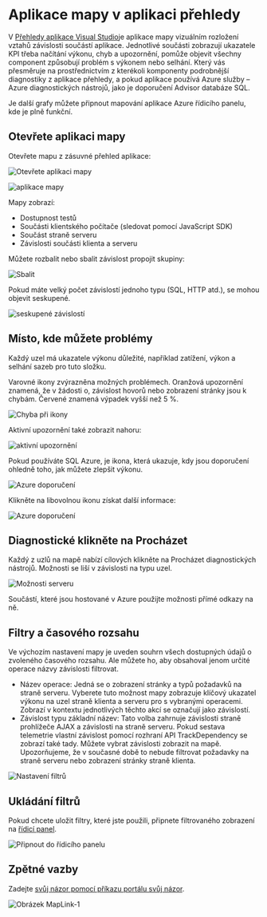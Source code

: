 <properties 
    pageTitle="Aplikace mapy v aplikaci přehledy | Microsoft Azure" 
    description="Vizuální prezentaci závislosti mezi součásti aplikace označené klíčových ukazatelů výkonu a upozornění." 
    services="application-insights" 
    documentationCenter=""
    authors="SoubhagyaDash" 
    manager="douge"/>

<tags 
    ms.service="application-insights" 
    ms.workload="tbd" 
    ms.tgt_pltfrm="ibiza" 
    ms.devlang="na" 
    ms.topic="article" 
    ms.date="06/15/2016" 
    ms.author="awills"/>
 
# <a name="application-map-in-application-insights"></a>Aplikace mapy v aplikaci přehledy

V [Přehledy aplikace Visual Studio](app-insights-overview.md)je aplikace mapy vizuálním rozložení vztahů závislosti součástí aplikace. Jednotlivé součásti zobrazují ukazatele KPI třeba načítání výkonu, chyb a upozornění, pomůže objevit všechny component způsobují problém s výkonem nebo selhání. Který vás přesměruje na prostřednictvím z kterékoli komponenty podrobnější diagnostiky z aplikace přehledy, a pokud aplikace používá Azure služby – Azure diagnostických nástrojů, jako je doporučení Advisor databáze SQL.

Je další grafy můžete připnout mapování aplikace Azure řídicího panelu, kde je plně funkční. 

## <a name="open-the-application-map"></a>Otevřete aplikaci mapy

Otevřete mapu z zásuvné přehled aplikace:

![Otevřete aplikaci mapy](./media/app-insights-app-map/01.png)

![aplikace mapy](./media/app-insights-app-map/02.png)

Mapy zobrazí:

* Dostupnost testů
* Součásti klientského počítače (sledovat pomocí JavaScript SDK)
* Součást straně serveru
* Závislosti součásti klienta a serveru

Můžete rozbalit nebo sbalit závislost propojit skupiny:

![Sbalit](./media/app-insights-app-map/03.png)
 
Pokud máte velký počet závislostí jednoho typu (SQL, HTTP atd.), se mohou objevit seskupené. 


![seskupené závislostí](./media/app-insights-app-map/03-2.png)
 
 
## <a name="spot-problems"></a>Místo, kde můžete problémy

Každý uzel má ukazatele výkonu důležité, například zatížení, výkon a selhání sazeb pro tuto složku. 

Varovné ikony zvýrazněna možných problémech. Oranžová upozornění znamená, že v žádosti o, závislost hovorů nebo zobrazení stránky jsou k chybám. Červené znamená výpadek vyšší než 5 %.


![Chyba při ikony](./media/app-insights-app-map/04.png)

 
Aktivní upozornění také zobrazit nahoru: 


![aktivní upozornění](./media/app-insights-app-map/05.png)
 
Pokud používáte SQL Azure, je ikona, která ukazuje, kdy jsou doporučení ohledně toho, jak můžete zlepšit výkonu. 


![Azure doporučení](./media/app-insights-app-map/06.png)

Klikněte na libovolnou ikonu získat další informace:


![Azure doporučení](./media/app-insights-app-map/07.png)
 
 
## <a name="diagnostic-click-through"></a>Diagnostické klikněte na Procházet

Každý z uzlů na mapě nabízí cílových klikněte na Procházet diagnostických nástrojů. Možnosti se liší v závislosti na typu uzel.

![Možnosti serveru](./media/app-insights-app-map/09.png)

 
Součástí, které jsou hostované v Azure použijte možnosti přímé odkazy na ně.


## <a name="filters-and-time-range"></a>Filtry a časového rozsahu

Ve výchozím nastavení mapy je uveden souhrn všech dostupných údajů o zvoleného časového rozsahu. Ale můžete ho, aby obsahoval jenom určité operace názvy závislosti filtrovat.

* Název operace: Jedná se o zobrazení stránky a typů požadavků na straně serveru. Vyberete tuto možnost mapy zobrazuje klíčový ukazatel výkonu na uzel straně klienta a serveru pro s vybranými operacemi. Zobrazí v kontextu jednotlivých těchto akcí se označují jako závislostí.
* Závislost typu základní název: Tato volba zahrnuje závislosti straně prohlížeče AJAX a závislosti na straně serveru. Pokud sestava telemetrie vlastní závislost pomocí rozhraní API TrackDependency se zobrazí také tady. Můžete vybrat závislosti zobrazit na mapě. Upozorňujeme, že v současné době to nebude filtrovat požadavky na straně serveru nebo zobrazení stránky straně klienta.


![Nastavení filtrů](./media/app-insights-app-map/11.png)

 
 
## <a name="save-filters"></a>Ukládání filtrů

Pokud chcete uložit filtry, které jste použili, připnete filtrovaného zobrazení na [řídicí panel](app-insights-dashboards.md).


![Připnout do řídicího panelu](./media/app-insights-app-map/12.png)
 


## <a name="feedback"></a>Zpětné vazby

Zadejte [svůj názor pomocí příkazu portálu svůj názor](app-insights-get-dev-support.md).


![Obrázek MapLink-1](./media/app-insights-app-map/13.png)


